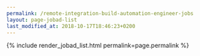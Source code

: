 ```yaml
---
permalink: /remote-integration-build-automation-engineer-jobs
layout: page-jobad-list
last_modified_at: 2018-10-17T18:46:23+0200
---
```

{% include render_jobad_list.html permalink=page.permalink %}
